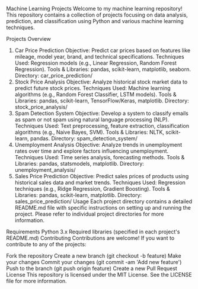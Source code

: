 Machine Learning Projects
Welcome to my machine learning repository! This repository contains a collection of projects focusing on data analysis, prediction, and classification using Python and various machine learning techniques.

Projects Overview
1. Car Price Prediction
Objective: Predict car prices based on features like mileage, model year, brand, and technical specifications.
Techniques Used: Regression models (e.g., Linear Regression, Random Forest Regression).
Tools & Libraries: pandas, scikit-learn, matplotlib, seaborn.
Directory: car_price_prediction/
2. Stock Price Analysis
Objective: Analyze historical stock market data to predict future stock prices.
Techniques Used: Machine learning algorithms (e.g., Random Forest Classifier, LSTM models).
Tools & Libraries: pandas, scikit-learn, TensorFlow/Keras, matplotlib.
Directory: stock_price_analysis/
3. Spam Detection System
Objective: Develop a system to classify emails as spam or not spam using natural language processing (NLP).
Techniques Used: Text preprocessing, feature extraction, classification algorithms (e.g., Naive Bayes, SVM).
Tools & Libraries: NLTK, scikit-learn, pandas.
Directory: spam_detection_system/
4. Unemployment Analysis
Objective: Analyze trends in unemployment rates over time and explore factors influencing unemployment.
Techniques Used: Time series analysis, forecasting methods.
Tools & Libraries: pandas, statsmodels, matplotlib.
Directory: unemployment_analysis/
5. Sales Price Prediction
Objective: Predict sales prices of products using historical sales data and market trends.
Techniques Used: Regression techniques (e.g., Ridge Regression, Gradient Boosting).
Tools & Libraries: pandas, scikit-learn, matplotlib.
Directory: sales_price_prediction/
Usage
Each project directory contains a detailed README.md file with specific instructions on setting up and running the project. Please refer to individual project directories for more information.

Requirements
Python 3.x
Required libraries (specified in each project's README.md)
Contributing
Contributions are welcome! If you want to contribute to any of the projects:

Fork the repository
Create a new branch (git checkout -b feature)
Make your changes
Commit your changes (git commit -am 'Add new feature')
Push to the branch (git push origin feature)
Create a new Pull Request
License
This repository is licensed under the MIT License. See the LICENSE file for more information.

